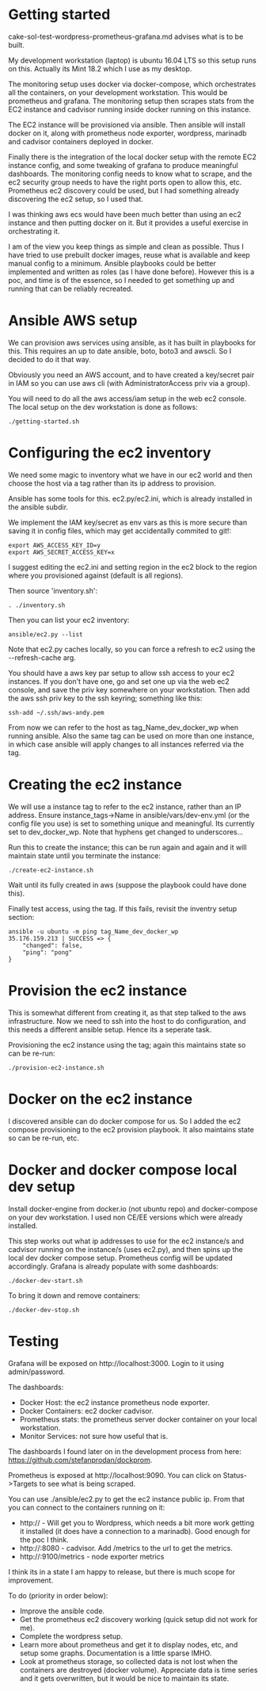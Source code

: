 # Getting started

cake-sol-test-wordpress-prometheus-grafana.md advises what is to be built.

My development workstation (laptop) is ubuntu 16.04 LTS so this setup runs on this. Actually its Mint 18.2 which I use as my desktop.

The monitoring setup uses docker via docker-compose, which orchestrates all the containers, on your development workstation. This would be prometheus and grafana. The monitoring setup then scrapes stats from the EC2 instance and cadvisor running inside docker running on this instance.

The EC2 instance will be provisioned via ansible. Then ansible will install docker on it, along with prometheus node exporter, wordpress, marinadb and cadvisor containers deployed in docker. 

Finally there is the integration of the local docker setup with the remote EC2 instance config, and some tweaking of grafana to produce meaningful dashboards. The monitoring config needs to know what to scrape, and the ec2 security group needs to have the right ports open to allow this, etc. Prometheus ec2 discovery could be used, but I had something already discovering the ec2 setup, so I used that.

I was thinking aws ecs would have been much better than using an ec2 instance and then putting docker on it. But it provides a useful exercise in orchestrating it.

I am of the view you keep things as simple and clean as possible. Thus I have tried to use prebuilt docker images, reuse what is available and keep manual config to a minimum. Ansible playbooks could be better implemented and written as roles (as I have done before). However this is a poc, and time is of the essence, so I needed to get something up and running that can be reliably recreated.

# Ansible AWS setup

We can provision aws services using ansible, as it has built in playbooks for this. This requires an up to date ansible, boto, boto3 and awscli. So I decided to do it that way.

Obviously you need an AWS account, and to have created a key/secret pair in IAM so you can use aws cli (with AdministratorAccess priv via a group).

You will need to do all the aws access/iam setup in the web ec2 console. The local setup on the dev workstation is done as follows:
```
./getting-started.sh
```

# Configuring the ec2 inventory

We need some magic to inventory what we have in our ec2 world and then choose the host via a tag rather than its ip address to provision.

Ansible has some tools for this. ec2.py/ec2.ini, which is already installed in the ansible subdir.

We implement the IAM key/secret as env vars as this is more secure than saving it in config files, which may get accidentally commited to git!:

```
export AWS_ACCESS_KEY_ID=y
export AWS_SECRET_ACCESS_KEY=x
```

I suggest editing the ec2.ini and setting region in the ec2 block to the region where you provisioned against (default is all regions).

Then source 'inventory.sh':

```
. ./inventory.sh
```

Then you can list your ec2 inventory:

```
ansible/ec2.py --list
```
Note that ec2.py caches locally, so you can force a refresh to ec2 using the --refresh-cache arg.

You should have a aws key par setup to allow ssh access to your ec2 instances. If you don't have one, go and set one up via the web ec2 console, and save the priv key somewhere on your workstation. Then add the aws ssh priv key to the ssh keyring; something like this:

```
ssh-add ~/.ssh/aws-andy.pem
```

From now we can refer to the host as tag_Name_dev_docker_wp when running ansible. Also the same tag can be used on more than one instance, in which case ansible will apply changes to all instances referred via the tag.

# Creating the ec2 instance

We will use a instance tag to refer to the ec2 instance, rather than an IP address. Ensure instance_tags->Name in ansible/vars/dev-env.yml (or the config file you use) is set to something unique and meaningful. Its currently set to dev_docker_wp. Note that hyphens get changed to underscores... 

Run this to create the instance; this can be run again and again and it will maintain state until you terminate the instance:

```
./create-ec2-instance.sh
```

Wait until its fully created in aws (suppose the playbook could have done this).

Finally test access, using the tag. If this fails, revisit the inventry setup section:

```
ansible -u ubuntu -m ping tag_Name_dev_docker_wp
35.176.159.213 | SUCCESS => {
    "changed": false, 
    "ping": "pong"
}
```

# Provision the ec2 instance

This is somewhat different from creating it, as that step talked to the aws infrastructure. Now we need to ssh into the host to do configuration, and this needs a different ansible setup. Hence its a seperate task.

Provisioning the ec2 instance using the tag; again this maintains state so can be re-run:

```
./provision-ec2-instance.sh
```

# Docker on the ec2 instance

I discovered ansible can do docker compose for us. So I added the ec2 compose provisioning to the ec2 provision playbook. It also maintains state so can be re-run, etc.

# Docker and docker compose local dev setup

Install docker-engine from docker.io (not ubuntu repo) and docker-compose on your dev workstation. I used non CE/EE versions which were already installed.

This step works out what ip addresses to use for the ec2 instance/s and cadvisor running on the instance/s (uses ec2.py), and then spins up the local dev docker compose setup. Prometheus config will be updated accordingly. Grafana is already populate with some dashboards:

```
./docker-dev-start.sh
```

To bring it down and remove containers:

```
./docker-dev-stop.sh
```
# Testing

Grafana will be exposed on http://localhost:3000. Login to it using admin/password.

The dashboards:
 - Docker Host: the ec2 instance prometheus node exporter.
 - Docker Containers: ec2 docker cadvisor.
 - Prometheus stats: the prometheus server docker container on your local workstation.
 - Monitor Services: not sure how useful that is.

The dashboards I found later on in the development process from here: https://github.com/stefanprodan/dockprom. 

Prometheus is exposed at http://localhost:9090. You can click on Status->Targets to see what is being scraped.

You can use ./ansible/ec2.py to get the ec2 instance public ip. From that you can connect to the containers running on it:

 - http://<pub-ip> - Will get you to Wordpress, which needs a bit more work getting it installed (it does have a connection to a marinadb). Good enough for the poc I think.
 - http://<pub-ip>:8080 - cadvisor. Add /metrics to the url to get the metrics.
 - http://<pub-ip>:9100/metrics - node exporter metrics

I think its in a state I am happy to release, but there is much scope for improvement.

To do (priority in order below):
 - Improve the ansible code.
 - Get the prometheus ec2 discovery working (quick setup did not work for me).
 - Complete the wordpress setup.
 - Learn more about prometheus and get it to display nodes, etc, and setup some graphs. Documentation is a little sparse IMHO.
 - Look at prometheus storage, so collected data is not lost when the containers are destroyed (docker volume). Appreciate data is time series and it gets overwritten, but it would be nice to maintain its state.
